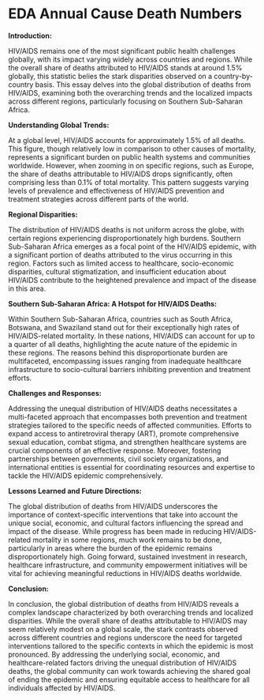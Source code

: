 # EDA Annual Cause Death Numbers

**Introduction:**

HIV/AIDS remains one of the most significant public health challenges globally, with its impact varying widely across countries and regions. While the overall share of deaths attributed to HIV/AIDS stands at around 1.5% globally, this statistic belies the stark disparities observed on a country-by-country basis. This essay delves into the global distribution of deaths from HIV/AIDS, examining both the overarching trends and the localized impacts across different regions, particularly focusing on Southern Sub-Saharan Africa.

**Understanding Global Trends:**

At a global level, HIV/AIDS accounts for approximately 1.5% of all deaths. This figure, though relatively low in comparison to other causes of mortality, represents a significant burden on public health systems and communities worldwide. However, when zooming in on specific regions, such as Europe, the share of deaths attributable to HIV/AIDS drops significantly, often comprising less than 0.1% of total mortality. This pattern suggests varying levels of prevalence and effectiveness of HIV/AIDS prevention and treatment strategies across different parts of the world.

**Regional Disparities:**

The distribution of HIV/AIDS deaths is not uniform across the globe, with certain regions experiencing disproportionately high burdens. Southern Sub-Saharan Africa emerges as a focal point of the HIV/AIDS epidemic, with a significant portion of deaths attributed to the virus occurring in this region. Factors such as limited access to healthcare, socio-economic disparities, cultural stigmatization, and insufficient education about HIV/AIDS contribute to the heightened prevalence and impact of the disease in this area.

**Southern Sub-Saharan Africa: A Hotspot for HIV/AIDS Deaths:**

Within Southern Sub-Saharan Africa, countries such as South Africa, Botswana, and Swaziland stand out for their exceptionally high rates of HIV/AIDS-related mortality. In these nations, HIV/AIDS can account for up to a quarter of all deaths, highlighting the acute nature of the epidemic in these regions. The reasons behind this disproportionate burden are multifaceted, encompassing issues ranging from inadequate healthcare infrastructure to socio-cultural barriers inhibiting prevention and treatment efforts.

**Challenges and Responses:**

Addressing the unequal distribution of HIV/AIDS deaths necessitates a multi-faceted approach that encompasses both prevention and treatment strategies tailored to the specific needs of affected communities. Efforts to expand access to antiretroviral therapy (ART), promote comprehensive sexual education, combat stigma, and strengthen healthcare systems are crucial components of an effective response. Moreover, fostering partnerships between governments, civil society organizations, and international entities is essential for coordinating resources and expertise to tackle the HIV/AIDS epidemic comprehensively.

**Lessons Learned and Future Directions:**

The global distribution of deaths from HIV/AIDS underscores the importance of context-specific interventions that take into account the unique social, economic, and cultural factors influencing the spread and impact of the disease. While progress has been made in reducing HIV/AIDS-related mortality in some regions, much work remains to be done, particularly in areas where the burden of the epidemic remains disproportionately high. Going forward, sustained investment in research, healthcare infrastructure, and community empowerment initiatives will be vital for achieving meaningful reductions in HIV/AIDS deaths worldwide.

**Conclusion:**

In conclusion, the global distribution of deaths from HIV/AIDS reveals a complex landscape characterized by both overarching trends and localized disparities. While the overall share of deaths attributable to HIV/AIDS may seem relatively modest on a global scale, the stark contrasts observed across different countries and regions underscore the need for targeted interventions tailored to the specific contexts in which the epidemic is most pronounced. By addressing the underlying social, economic, and healthcare-related factors driving the unequal distribution of HIV/AIDS deaths, the global community can work towards achieving the shared goal of ending the epidemic and ensuring equitable access to healthcare for all individuals affected by HIV/AIDS.
